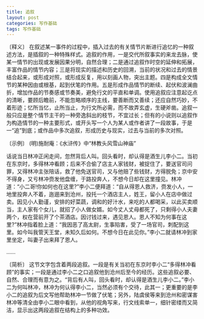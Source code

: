 ```yaml
---
title: 追叙
layout: post
categories: 写作基础
tags: 写作基础
---
```


〔释义〕 在叙述某一事件的过程中，插入过去的有关情节片断进行追忆的一种叙述方法，是插叙的一种特殊样式。追叙的作用，一是交代所叙事实的来龙去脉，使某一情节的出现或发展因果分明，自然合理；二是通过追叙作时空的延伸和拓展，丰富作品的情节内容；三是将现实的描述和历史的回溯，当前的状况和过去的情景结合起来，或形成对照，或形成反复，用以刻画人物，突出主题。四是构成全文情节的某种因由或根基，起到伏笔的作用。五是形成作品情节的断续、起伏和波澜曲折，增加作品的节奏感或节奏美，避免行文的平直和单调。使用追叙应注意起讫点的清晰，要顾后瞻前，不能忽略顺序的主线，要善断而又善续；还应自然巧妙，不着形迹；忆所当忆，止所当止，为行文所必需，而不故弄玄虚，生硬斧凿。追叙一般只应是整个情节主干的一种旁逸斜出的枝节，不宜过长；但有的小说则以追叙作为构造情节的一种主要形式，或开头写一个人为某人或作者讲了一段故事，于是一“追”到底；或作品中多次追叙，形成历史与现实，过去与当前的多次对照。

〔示例〕 (明)施耐庵：《水浒传》中“林教头风雪山神庙”

话说当日林冲正闲走间，忽然背后人叫。回头看时，却认得是酒生儿李小二。当初在东京时，多得林冲看顾；后来不合偷了店主人家钱财，被捉住了，要送官司问罪，又得林冲主张陪话，救了他免送官司，又与他赔了些钱财，方得脱免；京中安不得身，又亏林冲赍发他盘缠，于路投奔人，不想今日却在这里撞见。林冲道：“小二哥!你如何也在这里?”李小二便拜道：“自从得恩人救济，赍发小人，一地里投奔人不着，迤逦来到沧州，投托一个酒店主人，姓王，留小人在店中做过卖。因见小人勤谨，安排的好菜蔬，调和的好汁水，来吃的人都喝采，以此买卖顺当，主人家有个女儿，就招了小人做女婿。如今丈人丈母都死了，只剩得小人夫妻两个，权在营前开了个茶酒店。因讨钱过来，遇见恩人。恩人不知为何事在这里?”林冲指着脸上道：“我因恶了高太尉，生事陷害，受了一场官司，刺配到这里。如今叫我管天王堂，未知久后如何。不想今日在此见你。”李小二就请林冲到家里坐定，叫妻子出来拜了恩人。

……

〔简析〕 这节文字包含着两段追叙。一段是有关当初在东京时李小二“多得林冲看顾”的事实；一段是通过李小二之口追叙他到沧州后至今的经历。这些追叙必要、自然、合理而有意为之。“背后有人叫，回头看时，却认得是酒生儿李小二。”李小二为何叫林冲，林冲为何认得李小二，当然必须有个交待，此其一；更重要的是李小二的追叙为后文写他帮助林冲一节做了伏笔；另外，陆虞侯等来到沧州和密谋害林冲等清全由李小二眼中看到，从他的视角写来，行文线索单一，细针密缕而又简洁，显示出这两段追叙在结构上的多种功效。 
